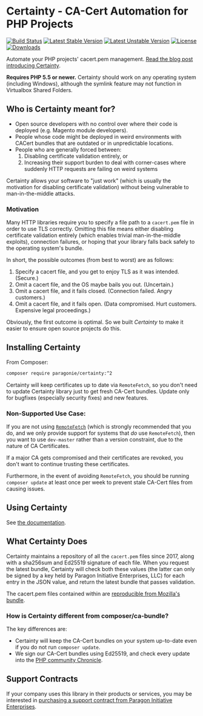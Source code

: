 # Certainty - CA-Cert Automation for PHP Projects

[![Build Status](https://travis-ci.org/paragonie/certainty.svg?branch=master)](https://travis-ci.org/paragonie/certainty)
[![Latest Stable Version](https://poser.pugx.org/paragonie/certainty/v/stable)](https://packagist.org/packages/paragonie/certainty)
[![Latest Unstable Version](https://poser.pugx.org/paragonie/certainty/v/unstable)](https://packagist.org/packages/paragonie/certainty)
[![License](https://poser.pugx.org/paragonie/certainty/license)](https://packagist.org/packages/paragonie/certainty)
[![Downloads](https://img.shields.io/packagist/dt/paragonie/certainty.svg)](https://packagist.org/packages/paragonie/certainty)

Automate your PHP projects' cacert.pem management.
[Read the blog post introducing Certainty](https://paragonie.com/blog/2017/10/certainty-automated-cacert-pem-management-for-php-software).

**Requires PHP 5.5 or newer.**
Certainty should work on any operating system (including Windows), although the symlink
feature may not function in Virtualbox Shared Folders.

## Who is Certainty meant for?

* Open source developers with no control over where their code is deployed
  (e.g. Magento module developers).
* People whose code might be deployed in weird environments with CACert 
  bundles that are outdated or in unpredictable locations.
* People who are generally forced between:
  1. Disabling certificate validation entirely, or
  2. Increasing their support burden to deal with corner-cases where suddenly
     HTTP requests are failing on weird systems

Certainty allows your software to "just work" (which is usually the motivation
for disabling certificate validation) without being vulnerable to man-in-the-middle
attacks.

### Motivation

Many HTTP libraries require you to specify a file path to a `cacert.pem` file in order to use TLS correctly.
Omitting this file means either disabling certificate validation entirely (which enables trivial man-in-the-middle
exploits), connection failures, or hoping that your library falls back safely to the operating system's bundle.

In short, the possible outcomes (from best to worst) are as follows:

1. Specify a cacert file, and you get to enjoy TLS as it was intended. (Secure.)
2. Omit a cacert file, and the OS maybe bails you out. (Uncertain.)
3. Omit a cacert file, and it fails closed. (Connection failed. Angry customers.)
4. Omit a cacert file, and it fails open. (Data compromised. Hurt customers. Expensive legal proceedings.)

Obviously, the first outcome is optimal. So we built *Certainty* to make it easier to ensure open
source projects do this.

## Installing Certainty

From Composer:

```bash
composer require paragonie/certainty:^2
```

Certainty will keep certificates up to date via `RemoteFetch`, so you don't need to update
Certainty library just to get fresh CA-Cert bundles. Update only for bugfixes (especially
security fixes) and new features.

### Non-Supported Use Case:

If you are not using [`RemoteFetch`](docs/features/RemoteFetch.md) (which is strongly recommended
that you do, and we only provide support for systems that *do* use `RemoteFetch`), then you want
to use `dev-master` rather than a version constraint, due to the nature of CA Certificates.

If a major CA gets compromised and their certificates are revoked, you don't want to continue
trusting these certificates.

Furthermore, in the event of avoiding `RemoteFetch`, you should be running `composer update` at least
once per week to prevent stale CA-Cert files from causing issues.

## Using Certainty

See [the documentation](docs/README.md). 

## What Certainty Does

Certainty maintains a repository of all the `cacert.pem` files since 2017, along with a sha256sum and
Ed25519 signature of each file. When you request the latest bundle, Certainty will check both these
values (the latter can only be signed by a key held by Paragon Initiative Enterprises, LLC) for each
entry in the JSON value, and return the latest bundle that passes validation.

The cacert.pem files contained within are [reproducible from Mozilla's bundle](https://curl.haxx.se/docs/mk-ca-bundle.html).

### How is Certainty different from composer/ca-bundle?

The key differences are:

* Certainty will keep the CA-Cert bundles on your system up-to-date even if you do not
  run `composer update`.
* We sign our CA-Cert bundles using Ed25519, and check every update into the
  [PHP community Chronicle](https://php-chronicle.pie-hosted.com).

## Support Contracts

If your company uses this library in their products or services, you may be
interested in [purchasing a support contract from Paragon Initiative Enterprises](https://paragonie.com/enterprise).
